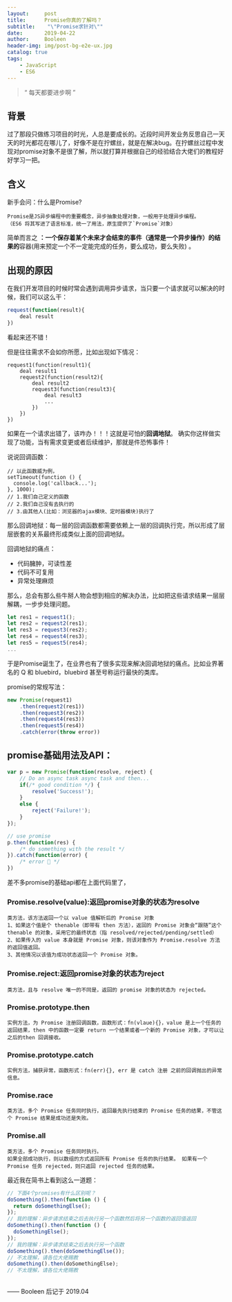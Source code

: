 ```yaml
---
layout:     post
title:      Promise你真的了解吗？
subtitle:    "\"Promise求针对\""
date:       2019-04-22
author:     Booleen
header-img: img/post-bg-e2e-ux.jpg
catalog: true
tags:
    - JavaScript
    - ES6
---
```


> “ 每天都要进步啊 ”


## 背景

过了那段只做练习项目的时光，人总是要成长的。近段时间开发业务反思自己一天天的时光都花在哪儿了，好像不是在拧螺丝，就是在解决bug。在拧螺丝过程中发现对promise对象不是很了解，所以就打算并根据自己的经验结合大佬们的教程好好学习一把。

## 含义

新手会问：什么是Promise?

```
Promise是JS异步编程中的重要概念，异步抽象处理对象，一般用于处理异步编程。
（ES6 将其写进了语言标准，统一了用法，原生提供了`Promise`对象）

```

 简单而言之 **：一个保存着某个未来才会结束的事件（通常是一个异步操作）的结果的**容器(用来预定一个不一定能完成的任务，要么成功，要么失败) 。

## 出现的原因

在我们开发项目的时候时常会遇到调用异步请求，当只要一个请求就可以解决的时候，我们可以这么干：
```javascript
request(function(result){
    deal result
})
```

看起来还不错！

但是往往需求不会如你所愿，比如出现如下情况：
```
request1(function(result1){
    deal result1
    request2(function(result2){
        deal result2
        request3(function(result3){
            deal result3
            ...
        })
    })
})
```
如果在一个请求出错了，该咋办！！！这就是可怕的**回调地狱**。
确实你这样做实现了功能，当有需求变更或者后续维护，那就是件恐怖事件！

说说回调函数：
```
// 以此函数威为例，
setTimeout(function () {
  console.log('callback...');
}, 1000);
// 1.我们自己定义的函数
// 2.我们自己没有去执行的
// 3.由其他人(比如：浏览器的ajax模块、定时器模块)执行了
```

那么回调地狱：每一层的回调函数都需要依赖上一层的回调执行完，所以形成了层层嵌套的关系最终形成类似上面的回调地狱。

回调地狱的痛点：
- 代码臃肿，可读性差
- 代码不可复用
- 异常处理麻烦

那么，总会有那么些牛掰人物会想到相应的解决办法，比如把这些请求结果一层层解耦，一步步处理问题。
```javascript
let res1 = request1();
let res2 = request2(res1); 
let res3 = request3(res2); 
let res4 = request4(res3); 
let res5 = request5(res4); 
...
```

于是Promise诞生了，在业界也有了很多实现来解决回调地狱的痛点。比如业界著名的 Q 和 bluebird，bluebird 甚至号称运行最快的类库。

promise的常规写法：
```JavaScript
new Promise(request1)
    .then(request2(res1))
    .then(request3(res2))
    .then(request4(res3))
    .then(request5(res4))
    .catch(error(throw error))
```

## promise基础用法及API：
```JavaScript
var p = new Promise(function(resolve, reject) {
	// Do an async task async task and then...
	if(/* good condition */) {
		resolve('Success!');
	}
	else {
		reject('Failure!');
	}
});

// use promise
p.then(function(res) { 
	/* do something with the result */
}).catch(function(error) {
	/* error 🙁 */
})
```

差不多promise的基础api都在上面代码里了， 

### Promise.resolve(value):返回promise对象的状态为resolve
```
类方法，该方法返回一个以 value 值解析后的 Promise 对象
1、如果这个值是个 thenable（即带有 then 方法），返回的 Promise 对象会“跟随”这个 thenable 的对象，采用它的最终状态（指 resolved/rejected/pending/settled）
2、如果传入的 value 本身就是 Promise 对象，则该对象作为 Promise.resolve 方法的返回值返回。
3、其他情况以该值为成功状态返回一个 Promise 对象。

```

### Promise.reject:返回promise对象的状态为reject
```
类方法，且与 resolve 唯一的不同是，返回的 promise 对象的状态为 rejected。
```

### Promise.prototype.then 
```
实例方法，为 Promise 注册回调函数，函数形式：fn(vlaue){}，value 是上一个任务的返回结果，then 中的函数一定要 return 一个结果或者一个新的 Promise 对象，才可以让之后的then 回调接收。
```

### Promise.prototype.catch
```
实例方法，捕获异常，函数形式：fn(err){}, err 是 catch 注册 之前的回调抛出的异常信息。
```

### Promise.race
```
类方法，多个 Promise 任务同时执行，返回最先执行结束的 Promise 任务的结果，不管这个 Promise 结果是成功还是失败。
```

### Promise.all
```
类方法，多个 Promise 任务同时执行。
如果全部成功执行，则以数组的方式返回所有 Promise 任务的执行结果。 如果有一个 Promise 任务 rejected，则只返回 rejected 任务的结果。
```

最近我在简书上看到这么一道题：
```JavaScript
// 下面4个promises有什么区别呢？
doSomething().then(function () {
  return doSomethingElse();
});
// 我的理解：异步请求结束之后去执行另一个函数然后将另一个函数的返回值返回
doSomething().then(function () {
  doSomethingElse();
});
// 我的理解：异步请求结束之后去执行另一个函数
doSomething().then(doSomethingElse());
// 不太理解，请各位大佬赐教
doSomething().then(doSomethingElse);
// 不太理解，请各位大佬赐教
```

##

—— Booleen 后记于 2019.04